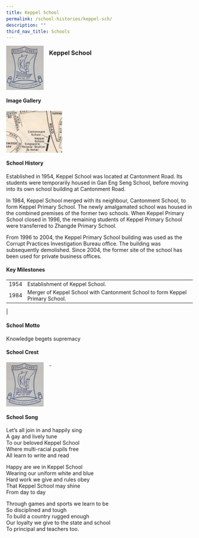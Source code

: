 ```yaml
---
title: Keppel School
permalink: /school-histories/keppel-sch/
description: ""
third_nav_title: Schools
---
```

<img src="/images/keppelsch1.png" style="width:20%;margin-right:15px;" align = "left">

### **Keppel School**

<br clear="left">

#### **Image Gallery**

<p><a href="https://d1yxymztqoj7qn.amplifyapp.com/images/keppelsch2.jpg">  
<img src="/images/keppelsch2.jpg" style="width:30%;margin-right:15px;" align = "left">
</a></p>

<br clear="left">

#### **School History**
Established in 1954, Keppel School was located at Cantonment Road. Its students were temporarily housed in Gan Eng Seng School, before moving into its own school building at Cantonment Road.  
  
In 1984, Keppel School merged with its neighbour, Cantonment School, to form Keppel Primary School. The newly amalgamated school was housed in the combined premises of the former two schools. When Keppel Primary School closed in 1996, the remaining students of Keppel Primary School were transferred to Zhangde Primary School.  
  
From 1996 to 2004, the Keppel Primary School building was used as the Corrupt Practices Investigation Bureau office. The building was subsequently demolished. Since 2004, the former site of the school has been used for private business offices.

#### **Key Milestones**

|  |  |
|:---:|---|
| 1954 | Establishment of Keppel School. |
| 1984 | Merger of Keppel School with Cantonment School to form Keppel Primary School. |
|

#### **School Motto**
Knowledge begets supremacy

#### **School Crest**
<img src="/images/keppelsch1.png" style="width:20%;margin-right:15px;" align = "left">

\-

<br clear="left">

#### **School Song**
Let’s all join in and happily sing<br>
A gay and lively tune<br>
To our beloved Keppel School<br>
Where multi-racial pupils free<br>
All learn to write and read

Happy are we in Keppel School<br>
Wearing our uniform white and blue<br>
Hard work we give and rules obey<br>
That Keppel School may shine<br>
From day to day

Through games and sports we learn to be<br>
So disciplined and tough<br>
To build a country rugged enough<br>
Our loyalty we give to the state and school<br>
To principal and teachers too.